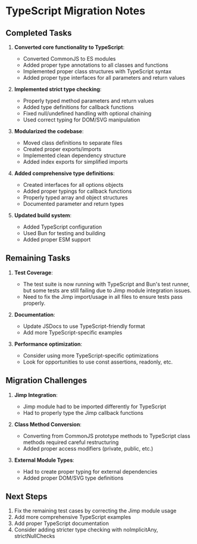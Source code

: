 # TypeScript Migration Notes

## Completed Tasks

1. **Converted core functionality to TypeScript**:
   - Converted CommonJS to ES modules
   - Added proper type annotations to all classes and functions
   - Implemented proper class structures with TypeScript syntax
   - Added proper type interfaces for all parameters and return values

2. **Implemented strict type checking**:
   - Properly typed method parameters and return values
   - Added type definitions for callback functions
   - Fixed null/undefined handling with optional chaining
   - Used correct typing for DOM/SVG manipulation

3. **Modularized the codebase**:
   - Moved class definitions to separate files
   - Created proper exports/imports
   - Implemented clean dependency structure
   - Added index exports for simplified imports

4. **Added comprehensive type definitions**:
   - Created interfaces for all options objects
   - Added proper typings for callback functions
   - Properly typed array and object structures
   - Documented parameter and return types

5. **Updated build system**:
   - Added TypeScript configuration
   - Used Bun for testing and building
   - Added proper ESM support

## Remaining Tasks

1. **Test Coverage**:
   - The test suite is now running with TypeScript and Bun's test runner, but some tests are still failing due to Jimp module integration issues.
   - Need to fix the Jimp import/usage in all files to ensure tests pass properly.

2. **Documentation**:
   - Update JSDocs to use TypeScript-friendly format
   - Add more TypeScript-specific examples

3. **Performance optimization**:
   - Consider using more TypeScript-specific optimizations
   - Look for opportunities to use const assertions, readonly, etc.

## Migration Challenges

1. **Jimp Integration**:
   - Jimp module had to be imported differently for TypeScript
   - Had to properly type the Jimp callback functions

2. **Class Method Conversion**:
   - Converting from CommonJS prototype methods to TypeScript class methods required careful restructuring
   - Added proper access modifiers (private, public, etc.)

3. **External Module Types**:
   - Had to create proper typing for external dependencies
   - Added proper DOM/SVG type definitions

## Next Steps

1. Fix the remaining test cases by correcting the Jimp module usage
2. Add more comprehensive TypeScript examples
3. Add proper TypeScript documentation
4. Consider adding stricter type checking with noImplicitAny, strictNullChecks
